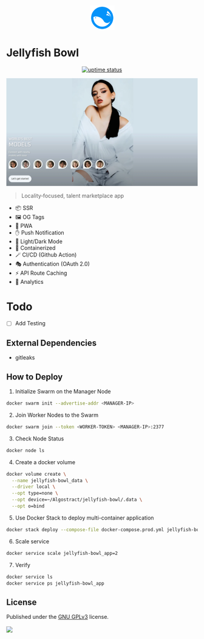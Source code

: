 <p align="center">
  <img src="./public/logo.png" lt="Logo" width="65" />
<p>

# Jellyfish Bowl

<p align="center">
  <a href="https://shirsendu-bairagi.betteruptime.com">
    <img src="https://uptime.betterstack.com/status-badges/v3/monitor/10aqw.svg" alt="uptime status">
  </a>
</p>

![Landing](public/previews/landing.webp)

> Locality‑focused, talent marketplace app

- 📦 SSR
- 🖼️ OG Tags
- 🚀 PWA
- ✋ Push Notification
- 🌙 Light/Dark Mode
- 🐋 Containerized
- 🪄 CI/CD (Github Action)
- 🎭 Authentication (OAuth 2.0)
- ⚡️ API Route Caching
- 📐 Analytics

# Todo

- [ ] Add Testing

## External Dependencies

- gitleaks

## How to Deploy

1. Initialize Swarm on the Manager Node

```bash
docker swarm init --advertise-addr <MANAGER-IP>
```

2. Join Worker Nodes to the Swarm

```bash
docker swarm join --token <WORKER-TOKEN> <MANAGER-IP>:2377
```

3. Check Node Status

```bash
docker node ls
```

4. Create a docker volume

```bash
docker volume create \
  --name jellyfish-bowl_data \
  --driver local \
  --opt type=none \
  --opt device=~/Algostract/jellyfish-bowl/.data \
  --opt o=bind
```

5. Use Docker Stack to deploy multi-container application

```bash
docker stack deploy --compose-file docker-compose.prod.yml jellyfish-bowl
```

6. Scale service

```bash
docker service scale jellyfish-bowl_app=2
```

7. Verify

```bash
docker service ls
docker service ps jellyfish-bowl_app
```

## License

Published under the [GNU GPLv3](https://github.com/Algostract/jellyfish-bowl/blob/main/LICENSE) license.
<br><br>
<a href="https://github.com/Algostract/jellyfish-bowl/graphs/contributors">
<img src="https://contrib.rocks/image?repo=Algostract/jellyfish-bowl" />
</a>
